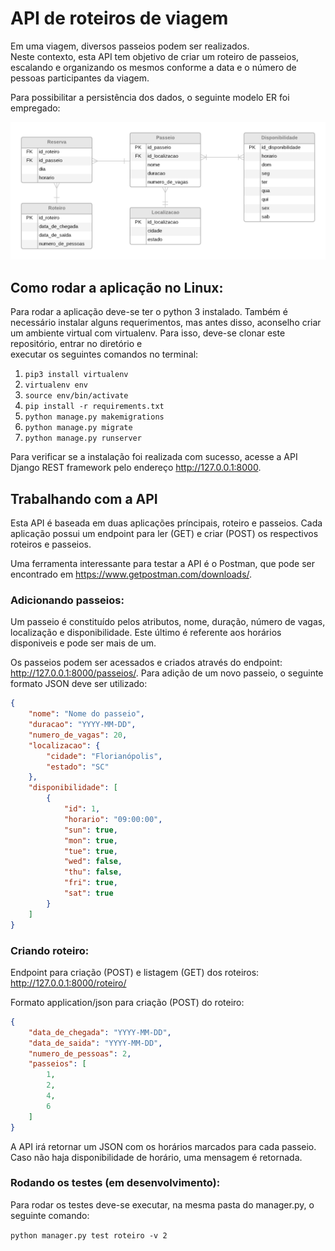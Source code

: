 # API de roteiros de viagem

Em uma viagem, diversos passeios podem ser realizados.  
Neste contexto, esta API tem objetivo de criar um roteiro de passeios, 
escalando e organizando os mesmos conforme a data e o número de pessoas
participantes da viagem.

Para possibilitar a persistência dos dados, 
o seguinte modelo ER foi empregado:

![](imagens/ERD.png)

## Como rodar a aplicação no Linux:

Para rodar a aplicação deve-se ter o python 3 instalado.
Também é necessário instalar alguns requerimentos, mas antes disso, 
aconselho criar um ambiente virtual com virtualenv.
Para isso, deve-se clonar este repositório, entrar no diretório e  
executar os seguintes comandos no terminal:

1. `pip3 install virtualenv`
2. `virtualenv env`
3. `source env/bin/activate`
4. `pip install -r requirements.txt`
5. `python manage.py makemigrations`
6. `python manage.py migrate`
7. `python manage.py runserver`

Para verificar se a instalação foi realizada com sucesso, 
acesse a API Django REST framework pelo endereço http://127.0.0.1:8000.

## Trabalhando com a API

Esta API é baseada em duas aplicações príncipais, roteiro e passeios.
Cada aplicação possui um endpoint para ler (GET) e criar (POST) os respectivos
roteiros e passeios. 

Uma ferramenta interessante para testar a API é o Postman, 
que pode ser encontrado em https://www.getpostman.com/downloads/.  

### Adicionando passeios:

Um passeio é constituído pelos atributos, nome, duração, número de vagas,
localização e disponibilidade. Este último é referente aos horários disponiveis
e pode ser mais de um.

Os passeios podem ser acessados e criados através do endpoint: 
http://127.0.0.1:8000/passeios/.
Para adição de um novo passeio, o seguinte formato JSON deve ser utilizado:

```json
{
    "nome": "Nome do passeio",
    "duracao": "YYYY-MM-DD",
    "numero_de_vagas": 20,
    "localizacao": {
        "cidade": "Florianópolis",
        "estado": "SC"
    },
    "disponibilidade": [
        {
            "id": 1,
            "horario": "09:00:00",
            "sun": true,
            "mon": true,
            "tue": true,
            "wed": false,
            "thu": false,
            "fri": true,
            "sat": true
        }
    ]
}
```

### Criando roteiro:

Endpoint para criação (POST) e listagem (GET) dos roteiros: http://127.0.0.1:8000/roteiro/

Formato application/json para criação (POST) do roteiro:

```json
{
    "data_de_chegada": "YYYY-MM-DD",
    "data_de_saida": "YYYY-MM-DD",
    "numero_de_pessoas": 2,
    "passeios": [
        1,
        2,
        4,
        6
    ]
}
```
A API irá retornar um JSON com os horários marcados para cada passeio.
Caso não haja disponibilidade de horário, uma mensagem é retornada.

### Rodando os testes (em desenvolvimento):

Para rodar os testes deve-se executar, na mesma pasta do manager.py, o seguinte comando:

`python manager.py test roteiro -v 2`
